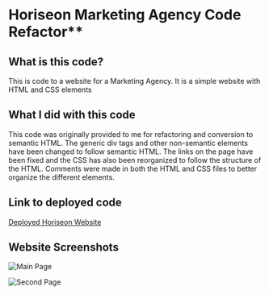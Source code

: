 # Horiseon Marketing Agency Code Refactor**

## What is this code?

This is code to a website for a Marketing Agency. It is a simple website with HTML and CSS elements

## What I did with this code

This code was originally provided to me for refactoring and conversion to semantic HTML. The generic div tags and other non-semantic elements have been changed to follow semantic HTML. The links on the page have been fixed and the CSS has also been reorganized to follow the structure of the HTML. Comments were made in both the HTML and CSS files to better organize the different elements. 

## Link to deployed code
[Deployed Horiseon Website](https://robeandhat.github.io/Horiseon-Agency-Code-Refactor/#social-media-marketing)

## Website Screenshots

![Main Page](https://github.com/RobeandHat/Unit-01-Homework/blob/main/develop/assets/images/MainPage.jpg)

![Second Page](https://github.com/RobeandHat/Unit-01-Homework/blob/main/develop/assets/images/SecondPage.jpg)







